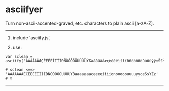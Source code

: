 asciifyer
=========

Turn non-ascii-accented-graved, etc. characters to plain ascii [a-zA-Z].

---

  1. include 'asciify.js', 
  
  2. use:
    
    
    var sclean = asciify('ÀÁÂÃÄÅÆÇÈÉÊËÌÍÎÏÐÑÒÓÔÕÖÙÚÛÜÝßàáâãäåæçèéêëìíîïðñòóôõöùúûüýÿœŠšŸŽž');
    
    # sclean <==> 'AAAAAAAECEEEEIIIIDNOOOOOUUUUYBaaaaaaaceeeeiiiionooooouuuuyyceSsYZz'
    # ☺

---
